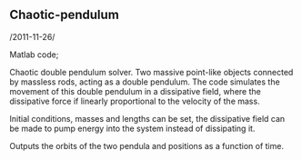 ## Chaotic-pendulum

/2011-11-26/

Matlab code;

Chaotic double pendulum solver. Two massive point-like objects connected by massless rods, acting as a double pendulum. The code simulates the movement of this double pendulum in a dissipative field, where the dissipative force if linearly proportional to the velocity of the mass.

Initial conditions, masses and lengths can be set, the dissipative field can be made to pump energy into the system instead of dissipating it.

Outputs the orbits of the two pendula and positions as a function of time.
